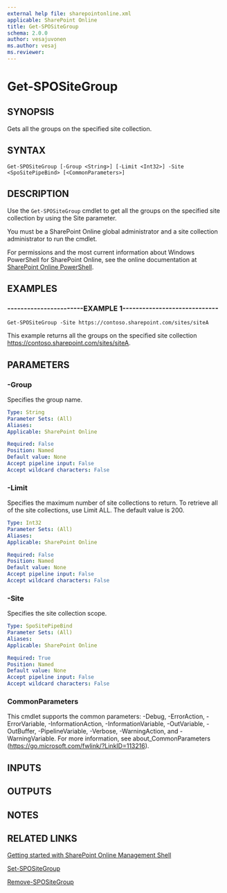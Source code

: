 ```yaml
---
external help file: sharepointonline.xml
applicable: SharePoint Online
title: Get-SPOSiteGroup
schema: 2.0.0
author: vesajuvonen
ms.author: vesaj
ms.reviewer:
---
```


# Get-SPOSiteGroup

## SYNOPSIS
Gets all the groups on the specified site collection.


## SYNTAX

```
Get-SPOSiteGroup [-Group <String>] [-Limit <Int32>] -Site <SpoSitePipeBind> [<CommonParameters>]
```

## DESCRIPTION
Use the `Get-SPOSiteGroup` cmdlet to get all the groups on the specified site collection by using the Site parameter.

You must be a SharePoint Online global administrator and a site collection administrator to run the cmdlet.

For permissions and the most current information about Windows PowerShell for SharePoint Online, see the online documentation at [SharePoint Online PowerShell](https://docs.microsoft.com/powershell/module/sharepoint-online/index).

## EXAMPLES

### -----------------------EXAMPLE 1-----------------------------
```
Get-SPOSiteGroup -Site https://contoso.sharepoint.com/sites/siteA
```
This example returns all the groups on the specified site collection https://contoso.sharepoint.com/sites/siteA.


## PARAMETERS

### -Group
Specifies the group name.


```yaml
Type: String
Parameter Sets: (All)
Aliases: 
Applicable: SharePoint Online

Required: False
Position: Named
Default value: None
Accept pipeline input: False
Accept wildcard characters: False
```

### -Limit
Specifies the maximum number of site collections to return. To retrieve all of the site collections, use Limit ALL. The default value is 200.


```yaml
Type: Int32
Parameter Sets: (All)
Aliases: 
Applicable: SharePoint Online

Required: False
Position: Named
Default value: None
Accept pipeline input: False
Accept wildcard characters: False
```

### -Site
Specifies the site collection scope.


```yaml
Type: SpoSitePipeBind
Parameter Sets: (All)
Aliases: 
Applicable: SharePoint Online

Required: True
Position: Named
Default value: None
Accept pipeline input: False
Accept wildcard characters: False
```

### CommonParameters
This cmdlet supports the common parameters: -Debug, -ErrorAction, -ErrorVariable, -InformationAction, -InformationVariable, -OutVariable, -OutBuffer, -PipelineVariable, -Verbose, -WarningAction, and -WarningVariable. For more information, see about_CommonParameters (https://go.microsoft.com/fwlink/?LinkID=113216).

## INPUTS

## OUTPUTS

## NOTES

## RELATED LINKS

[Getting started with SharePoint Online Management Shell](https://docs.microsoft.com/powershell/sharepoint/sharepoint-online/connect-sharepoint-online?view=sharepoint-ps)

[Set-SPOSiteGroup](Set-SPOSiteGroup.md)

[Remove-SPOSiteGroup](Remove-SPOSiteGroup.md)
